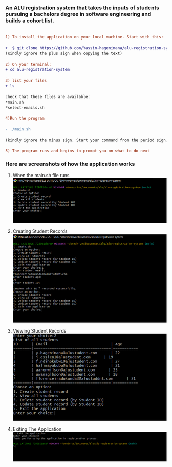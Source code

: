### An ALU registration system that takes the inputs of students pursuing a bachelors degree in software engineering and builds a cohort list.
``` diff

1) To install the application on your local machine. Start with this:

+  $ git clone https://github.com/Yassin-hagenimana/alu-registration-system.git
(Kindly ignore the plus sign when copying the text)

2) On your terminal:
+ cd alu-registration-system

3) list your files 
+ ls

check that these files are available:
*main.sh
*select-emails.sh

4)Run the program

- ./main.sh

(kindly ignore the minus sign. Start your command from the period sign, followed by a backslash)

5) The program runs and begins to prompt you on what to do next

```
### Here are screenshots of how the application works

1. When the main.sh file runs
   ![Start of application](images/start_of_program.png)

2. Creating Student Records
   ![Creation of student records](images/creating_student_record.png)
3. Viewing Student Records
   ![Viewing student records](images/viewing_student_record.png)
4. Exiting The Application
   ![Exiting application](images/exiting_application.png)

